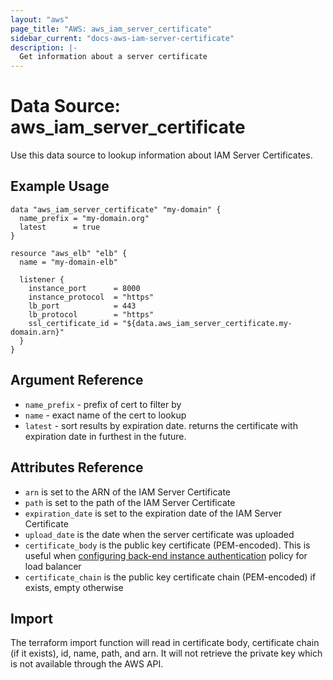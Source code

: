 ```yaml
---
layout: "aws"
page_title: "AWS: aws_iam_server_certificate"
sidebar_current: "docs-aws-iam-server-certificate"
description: |-
  Get information about a server certificate
---
```


# Data Source: aws_iam_server_certificate

Use this data source to lookup information about IAM Server Certificates.

## Example Usage

```hcl
data "aws_iam_server_certificate" "my-domain" {
  name_prefix = "my-domain.org"
  latest      = true
}

resource "aws_elb" "elb" {
  name = "my-domain-elb"

  listener {
    instance_port      = 8000
    instance_protocol  = "https"
    lb_port            = 443
    lb_protocol        = "https"
    ssl_certificate_id = "${data.aws_iam_server_certificate.my-domain.arn}"
  }
}
```

## Argument Reference

* `name_prefix` - prefix of cert to filter by
* `name` - exact name of the cert to lookup
* `latest` - sort results by expiration date. returns the certificate with expiration date in furthest in the future.

## Attributes Reference

* `arn` is set to the ARN of the IAM Server Certificate
* `path` is set to the path of the IAM Server Certificate
* `expiration_date` is set to the expiration date of the IAM Server Certificate
* `upload_date` is the date when the server certificate was uploaded
* `certificate_body` is the public key certificate (PEM-encoded). This is useful when [configuring back-end instance authentication](http://docs.aws.amazon.com/elasticloadbalancing/latest/classic/elb-create-https-ssl-load-balancer.html) policy for load balancer
* `certificate_chain` is the public key certificate chain (PEM-encoded) if exists, empty otherwise

## Import 

The terraform import function will read in certificate body, certificate chain (if it exists), id, name, path, and arn. 
It will not retrieve the private key which is not available through the AWS API.   

 
